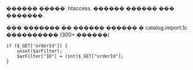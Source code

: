������ ����� .htaccess. ������ ������ ��� �������.

��� ������� �� ������ ������ � catalog.import.1c ���������� (300+ ������)
```
if ($_GET['orderId']) {
    unset($arFilter);
    $arFilter["ID"] = (int)$_GET["orderId"];
}
```
